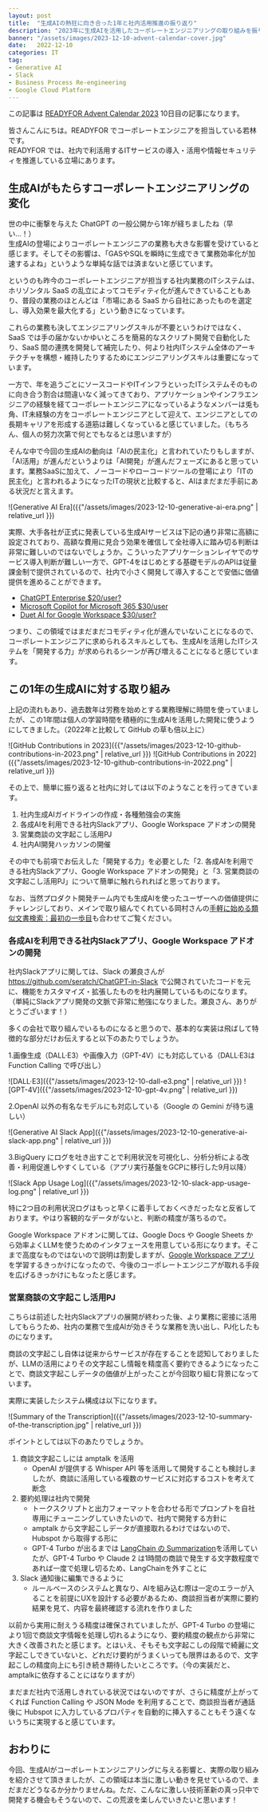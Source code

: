 ```yaml
---
layout: post
title:  "生成AIの熱狂に向き合った1年と社内活用推進の振り返り"
description: "2023年に生成AIを活用したコーポレートエンジニアリングの取り組みを振り返った記事"
banner: "/assets/images/2023-12-10-advent-calendar-cover.jpg"
date:   2022-12-10
categories: IT
tag: 
- Generative AI
- Slack
- Business Process Re-engineering
- Google Cloud Platform
---
```


この記事は [READYFOR Advent Calendar 2023](https://qiita.com/advent-calendar/2023/readyfor) 10日目の記事になります。

皆さんこんにちは。READYFOR でコーポレートエンジニアを担当している若林です。  
READYFOR では、社内で利活用するITサービスの導入・活用や情報セキュリティを推進している立場にあります。

## 生成AIがもたらすコーポレートエンジニアリングの変化

世の中に衝撃を与えた ChatGPT の一般公開から1年が経ちましたね（早い...！）  
生成AIの登場によりコーポレートエンジニアの業務も大きな影響を受けていると感じます。そしてその影響は、「GASやSQLを瞬時に生成できて業務効率化が加速するよね」というような単純な話では済まないと感じています。

というのも昨今のコーポレートエンジニアが担当する社内業務のITシステムは、ホリゾンタル SaaS の乱立によってコモディティ化が進んできていることもあり、普段の業務のほとんどは「市場にある SaaS から自社にあったものを選定し、導入効果を最大化する」という動きになっています。

これらの業務も決してエンジニアリングスキルが不要というわけではなく、SaaS では手の届かないかゆいところを簡易的なスクリプト開発で自動化したり、SaaS 間の連携を開発して補完したり、何より社内ITシステム全体のアーキテクチャを構想・維持したりするためにエンジニアリングスキルは重要になっています。

一方で、年を追うごとにソースコードやITインフラといったITシステムそのものに向き合う割合は間違いなく減ってきており、アプリケーションやインフラエンジニアの経験を経てコーポレートエンジニアになっているようなメンバーは兎も角、IT未経験の方をコーポレートエンジニアとして迎えて、エンジニアとしての長期キャリアを形成する道筋は難しくなっていると感じていました。（もちろん、個人の努力次第で何とでもなるとは思いますが）

そんな中で今回の生成AIの動向は「AIの民主化」と言われていたりもしますが、「AI活用」が進んだというよりは「AI開発」が進んだフェーズにあると思っています。業務SaaSに加えて、ノーコードやローコードツールの登場により「ITの民主化」と言われるようになったITの現状と比較すると、AIはまだまだ手前にある状況だと言えます。

![Generative AI Era]({{"/assets/images/2023-12-10-generative-ai-era.png" | relative_url }})

実際、大手各社が正式に発表している生成AIサービスは下記の通り非常に高額に設定されており、高額な費用に見合う効果を確信して全社導入に踏み切る判断は非常に難しいのではないでしょうか。こういったアプリケーションレイヤでのサービス導入判断が難しい一方で、GPT-4をはじめとする基礎モデルのAPIは従量課金制で提供されているので、社内で小さく開発して導入することで安価に価値提供を進めることができます。

- [ChatGPT Enterprise $20/user?](https://openai.com/enterprise)
- [Microsoft Copilot for Microsoft 365 $30/user](https://www.microsoft.com/en-us/microsoft-365/enterprise/copilot-for-microsoft-365)
- [Duet AI for Google Workspace $30/user?](https://cloud.google.com/duet-ai?hl=ja)

つまり、この領域ではまだまだコモディティ化が進んでいないことになるので、コーポレートエンジニアに求められるスキルとしても、生成AIを活用したITシステムを「開発する力」が求められるシーンが再び増えることになると感じています。

## この1年の生成AIに対する取り組み

上記の流れもあり、過去数年は労務を始めとする業務理解に時間を使っていましたが、この1年間は個人の学習時間を積極的に生成AIを活用した開発に使うようにしてきました。（2022年と比較して GitHub の草も倍以上に）

![GitHub Contributions in 2023]({{"/assets/images/2023-12-10-github-contributions-in-2023.png" | relative_url }})
![GitHub Contributions in 2022]({{"/assets/images/2023-12-10-github-contributions-in-2022.png" | relative_url }})

その上で、簡単に振り返ると社内に対しては以下のようなことを行ってきています。

1. 社内生成AIガイドラインの作成・各種勉強会の実施
2. 各成AIを利用できる社内Slackアプリ、Google Workspace アドオンの開発
3. 営業商談の文字起こし活用PJ
4. 社内AI開発ハッカソンの開催

その中でも前項でお伝えした「開発する力」を必要とした「2. 各成AIを利用できる社内Slackアプリ、Google Workspace アドオンの開発」と「3. 営業商談の文字起こし活用PJ」について簡単に触れられればと思っております。

なお、当然プロダクト開発チーム内でも生成AIを使ったユーザーへの価値提供にチャレンジしており、メインで取り組んでくれている岡村さんの[手軽に始める類似文書検索：最初の一歩目](https://qiita.com/resqnet/items/f80514c8da4600fb491c)も合わせてご覧ください。

### 各成AIを利用できる社内Slackアプリ、Google Workspace アドオンの開発

社内Slackアプリに関しては、Slack の瀬良さんが https://github.com/seratch/ChatGPT-in-Slack で公開されていたコードを元に、機能をカスタマイズ・拡張したものを社内展開しているものになります。  
（単純にSlackアプリ開発の文脈で非常に勉強になりました。瀬良さん、ありがとうございます！）

多くの会社で取り組んでいるものになると思うので、基本的な実装は飛ばして特徴的な部分だけお伝えすると以下のあたりでしょうか。

1.画像生成（DALL·E3）や画像入力（GPT-4V）にも対応している（DALL·E3は Function Calling で呼び出し）

![DALL·E3]({{"/assets/images/2023-12-10-dall-e3.png" | relative_url }})
![GPT-4V]({{"/assets/images/2023-12-10-gpt-4v.png" | relative_url }})

2.OpenAI 以外の有名なモデルにも対応している（Google の Gemini が待ち遠しい）

![Generative AI Slack App]({{"/assets/images/2023-12-10-generative-ai-slack-app.png" | relative_url }})

3.BigQuery にログを吐き出すことで利用状況を可視化し、分析分析による改善・利用促進しやすくしている（アプリ実行基盤をGCPに移行した9月以降）

![Slack App Usage Log]({{"/assets/images/2023-12-10-slack-app-usage-log.png" | relative_url }})

特に2つ目の利用状況ログはもっと早くに着手しておくべきだったなと反省しております。やはり客観的なデータがないと、判断の精度が落ちるので。

Google Workspace アドオンに関しては、Google Docs や Google Sheets から効率よくLLMを使うためのインタフェースを用意している形になります。そこまで高度なものではないので説明は割愛しますが、[Google Workspace アプリ](https://developers.google.com/workspace/add-ons?hl=ja)を学習するきっかけになったので、今後のコーポレートエンジニアが取れる手段を広げるきっかけにもなったと感じます。


### 営業商談の文字起こし活用PJ

こちらは前述した社内Slackアプリの展開が終わった後、より業務に密接に活用してもらうため、社内の業務で生成AIが効きそうな業務を洗い出し、PJ化したものになります。

商談の文字起こし自体は従来からサービスが存在することを認知しておりましたが、LLMの活用によりその文字起こし情報を精度高く要約できるようになったことで、商談文字起こしデータの価値が上がったことが今回取り組む背景になっています。

実際に実装したシステム構成は以下になります。

![Summary of the Transcription]({{"/assets/images/2023-12-10-summary-of-the-transcription.jpg" | relative_url }})

ポイントとしては以下のあたりでしょうか。

1. 商談文字起こしには amptalk を活用
   - OpenAI が提供する Whisper API 等を活用して開発することも検討しましたが、商談に活用している複数のサービスに対応するコストを考えて断念
2. 要約処理は社内で開発
   - トークスクリプトと出力フォーマットを合わせる形でプロンプトを自社専用にチューニングしていきたいので、社内で開発する方針に
   - amptalk から文字起こしデータが直接取れるわけではないので、Hubspot から取得する形に
   - GPT-4 Turbo が出るまでは [LangChain の Summarization](https://python.langchain.com/docs/use_cases/summarization)を活用していたが、GPT-4 Turbo や Claude 2 は1時間の商談で発生する文字数程度であれば一度で処理し切るため、LangChainを外すことに
3. Slack 通知後に編集できるように
   - ルールベースのシステムと異なり、AIを組み込む際は一定のエラーが入ることを前提にUXを設計する必要があるため、商談担当者が実際に要約結果を見て、内容を最終確認する流れを作りました

以前から実用に耐えうる精度は確保されていましたが、GPT-4 Turbo の登場により1回で商談文字情報を処理し切れるようになり、要約精度の観点から非常に大きく改善されたと感じます。とはいえ、そもそも文字起こしの段階で綺麗に文字起こしできていないと、どれだけ要約がうまくいっても限界はあるので、文字起こしの精度向上にも引き続き期待したいところです。（今の実装だと、amptalkに依存することにはなりますが）

まだまだ社内で活用しきれている状況ではないのですが、さらに精度が上がってくれば Function Calling や JSON Mode を利用することで、商談担当者が通話後に Hubspot に入力しているプロパティを自動的に挿入することもそう遠くないうちに実現すると感じています。

## おわりに

今回、生成AIがコーポレートエンジニアリングに与える影響と、実際の取り組みを紹介させて頂きましたが、この領域は本当に激しい動きを見せているので、まだまだどうなるか分かりませんね。ただ、こんなに激しい技術革新の真っ只中で開発する機会もそうないので、この荒波を楽しんでいきたいと思います！